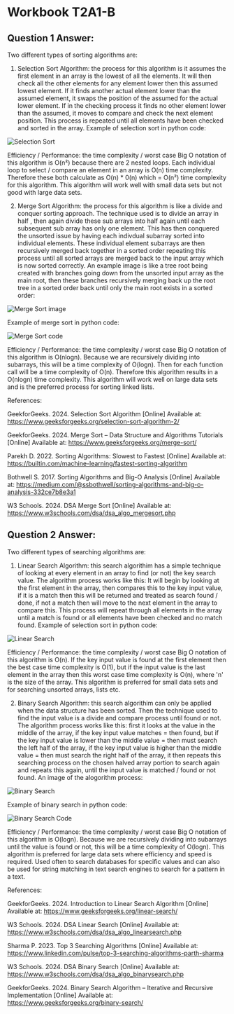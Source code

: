# Workbook T2A1-B

## Question 1 Answer:
Two different types of sorting algorithms are:
1)  Selection Sort Algorithm: the process for this algorithm is it assumes the first element in an array is the lowest of all the elements. It will then check all the other elements for any element lower then this assumed lowest element. If it finds another actual element lower than the assumed element, it swaps the position of the assumed for the actual lower element. If in the checking process it finds no other element lower than the assumed, it moves to compare and check the next element position. This process is repeated until all elements have been checked and sorted in the array. Example of selection sort in python code:

![Selection Sort](./images/selection%20sort.png)

Efficiency / Performance: the time complexity / worst case Big O notation of this algorithm is O(n²) because there are 2 nested loops. Each individual loop to select / compare an element in an array is O(n) time complexity. Therefore these both calculate as O(n) * 0(n) which = O(n²) time complexity for this algorithm. This algorithm will work well with small data sets but not good with large data sets.

2)  Merge Sort Algorithm: the process for this algorithm is like a divide and conquer sorting approach.  The technique used is to divide an array in half , then again divide these sub arrays into half again until each subsequent sub array has only one element. This has then conquered the unsorted issue by having each indivdual subarray sorted into individual elements. These individual element subarrays are then recursively merged back together in a sorted order repeating this process until all sorted arrays are merged back to the input array which is now sorted correctly. An example image is like a tree root being created with branches going down from the unsorted input array as the main root, then these branches recursively merging back up the root tree in a sorted order back until only the main root exists in a sorted order: 

![Merge Sort image](./images/merge%20sort%20image.png)

Example of merge sort in python code:

![Merge Sort code](./images/merge%20sort.png)

Efficiency / Performance: the time complexity / worst case Big O notation of this algorithm is O(nlogn). Because we are recursively dividing into subarrays, this will be a time complexity of O(logn). Then for each function call will be a time complexity of O(n). Therefore this algorithm results in a O(nlogn) time complexity. This algorithm will work well on large data sets and is the preferred process for sorting linked lists.

References:

GeekforGeeks. 2024. Selection Sort Algorithm [Online]
Available at: https://www.geeksforgeeks.org/selection-sort-algorithm-2/

GeekforGeeks. 2024. Merge Sort – Data Structure and Algorithms Tutorials [Online]
Available at: https://www.geeksforgeeks.org/merge-sort/

Parekh D. 2022. Sorting Algorithms: Slowest to Fastest [Online]
Available at: https://builtin.com/machine-learning/fastest-sorting-algorithm

Bothwell S. 2017. Sorting Algorithms and Big-O Analysis [Online]
Available at: https://medium.com/@ssbothwell/sorting-algorithms-and-big-o-analysis-332ce7b8e3a1

W3 Schools. 2024. DSA Merge Sort [Online]
Available at: https://www.w3schools.com/dsa/dsa_algo_mergesort.php

## Question 2 Answer:
Two different types of searching algorithms are:
1)  Linear Search Algorithm: this search algorithim has a simple technique of looking at every element in an array to find (or not) the key search value. The algorithm process works like this: It will begin by looking at the first element in the array, then compares this to the key input value, if it is a match then this will be returned and treated as search found / done, if not a match then will move to the next element in the array to compare this. This process will repeat through all elements in the array until a match is found or all elements have been checked and no match found. Example of selection sort in python code:

![Linear Search](./images/linear%20search.png)

Efficiency / Performance: the time complexity / worst case Big O notation of this algorithm is O(n). If the key input value is found at the first element then the best case time complexity is O(1), but if the input value is the last element in the array then this worst case time complexity is O(n), where 'n' is the size of the array. This algorithm is preferred for small data sets and for searching unsorted arrays, lists etc.

2)  Binary Search Algorithm: this search algorithim can only be applied when the data structure has been sorted. Then the technique used to find the input value is a divide and compare process until found or not. The algorithm process works like this: first it looks at the value in the middle of the array, if the key input value matches = then found, but if the key input value is lower than the middle value = then must search the left half of the array, if the key input value is higher than the middle value = then must search the right half of the array, it then repeats this searching process on the chosen halved array portion to search again and repeats this again, until the input value is matched / found or not found. An image  of the alogorithm process:

![Binary Search](./images/binary%20search.png)

Example of binary search in python code:

![Binary Search Code](./images/binary%20search%20code.png)

Efficiency / Performance: the time complexity / worst case Big O notation of this algorithm is O(logn). Because we are recursively dividing into subarrays until the value is found or not, this will be a time complexity of O(logn). This algorithm is preferred for large data sets where efficiency and speed is required. Used often to search databases for specific values and can also be used for string matching in text search engines to search for a pattern in a text.

References:

GeekforGeeks. 2024. Introduction to Linear Search Algorithm [Online]
Available at: https://www.geeksforgeeks.org/linear-search/

W3 Schools. 2024. DSA Linear Search [Online]
Available at: https://www.w3schools.com/dsa/dsa_algo_linearsearch.php

Sharma P. 2023. Top 3 Searching Algorithms [Online]
Available at: https://www.linkedin.com/pulse/top-3-searching-algorithms-parth-sharma

W3 Schools. 2024. DSA Binary Search [Online]
Available at: https://www.w3schools.com/dsa/dsa_algo_binarysearch.php

GeekforGeeks. 2024. Binary Search Algorithm – Iterative and Recursive Implementation [Online]
Available at: https://www.geeksforgeeks.org/binary-search/



